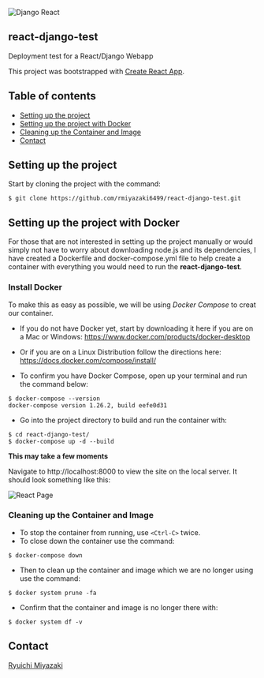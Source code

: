 ![Django React](https://user-images.githubusercontent.com/41876764/90928043-015ce780-e3ab-11ea-93c1-fc9702756cb8.png)

## react-django-test
Deployment test for a React/Django Webapp


This project was bootstrapped with [Create React App](https://github.com/facebook/create-react-app).

## Table of contents

- [Setting up the project](#setting-up-the-project)
- [Setting up the project with Docker](#setting-up-the-project-with-docker)
- [Cleaning up the Container and Image](#cleaning-up-the-container-and-image)
- [Contact](#contact)

## Setting up the project

  Start by cloning the project with the command:
  ```
  $ git clone https://github.com/rmiyazaki6499/react-django-test.git
  ```
  
  ## Setting up the project with Docker

  For those that are not interested in setting up the project manually or would simply not have to worry about downloading node.js and its dependencies, I have created a Dockerfile and docker-compose.yml file to help create a container with everything you would need to run the **react-django-test**.

  ### Install Docker

  To make this as easy as possible, we will be using *Docker Compose* to creat our container.

  - If you do not have Docker yet, start by downloading it here if you are on a Mac or Windows:
  https://www.docker.com/products/docker-desktop

  - Or if you are on a Linux Distribution follow the directions here:
  https://docs.docker.com/compose/install/

  - To confirm you have Docker Compose, open up your terminal and run the command below:

  ```
  $ docker-compose --version
  docker-compose version 1.26.2, build eefe0d31
  ```
  
  - Go into the project directory to build and run the container with:

  ```
  $ cd react-django-test/
  $ docker-compose up -d --build
  ```

  **This may take a few moments**
  
  Navigate to http://localhost:8000 to view the site on the local server.
It should look something like this:

![React Page](https://user-images.githubusercontent.com/41876764/90948821-78b86880-e3f7-11ea-8b35-72f547f110cb.png)
  
  ### Cleaning up the Container and Image

  - To stop the container from running, use `<Ctrl-C>` twice.
  - To close down the container use the command:

  ```
  $ docker-compose down
  ```
  - Then to clean up the container and image which we are no longer using use the command:

  ```
  $ docker system prune -fa
  ```

  - Confirm that the container and image is no longer there with:

  ```
  $ docker system df -v
  ```

## Contact

[Ryuichi Miyazaki](https://github.com/rmiyazaki6499)
